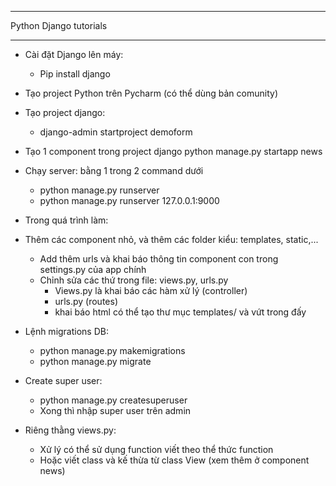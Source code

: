 ***
Python Django tutorials
***
- Cài đặt Django lên máy:
  - Pip install django
- Tạo project Python trên Pycharm (có thể dùng bản comunity)
- Tạo project django: 
  - django-admin startproject demoform 
- Tạo 1 component trong project django
     python manage.py startapp news     
- Chạy server: bằng 1 trong 2 command dưới
  - python manage.py runserver 
  - python manage.py runserver 127.0.0.1:9000

- Trong quá trình làm:
- Thêm các component nhỏ, và thêm các folder kiểu: templates, static,...
  - Add thêm urls và khai báo thông tin component con trong settings.py của app chính
  - Chỉnh sửa các thứ trong file: views.py, urls.py
    - Views.py là khai báo các hàm xử lý (controller)
    - urls.py (routes)
    - khai báo html có thể tạo thư mục templates/ và vứt trong đấy
- Lệnh migrations DB:
  - python manage.py makemigrations
  - python manage.py migrate
- Create super user:
  - python manage.py createsuperuser
  - Xong thì nhập super user trên admin


- Riêng thằng views.py:
    - Xử lý có thể sử dụng function viết theo thể thức function
    - Hoặc viết class và kế thừa từ class View (xem thêm ở component news)